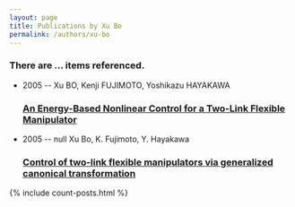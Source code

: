 ```yaml
---
layout: page
title: Publications by Xu Bo
permalink: /authors/xu-bo
---
```


<h3 id="number-posts">There are ... items referenced.</h3>
<ul class="post-list">
<li><span class='post-meta'>2005 -- Xu BO, Kenji FUJIMOTO, Yoshikazu HAYAKAWA</span><h3><a class='post-link' href="{{ site.baseurl }}/an-energy-based-nonlinear-control-for-a-two-link-flexible-manipulator">An Energy-Based Nonlinear Control for a Two-Link Flexible Manipulator</a></h3></li>
<li><span class='post-meta'>2005 -- null Xu Bo, K. Fujimoto, Y. Hayakawa</span><h3><a class='post-link' href="{{ site.baseurl }}/control-of-two-link-flexible-manipulators-via-generalized-canonical-transformation">Control of two-link flexible manipulators via generalized canonical transformation</a></h3></li>

</ul>
{% include count-posts.html %}
